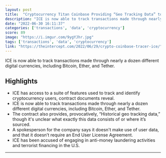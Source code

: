 ```yaml
---
layout: post
title:  "Cryptocurrency Titan Coinbase Providing “Geo Tracking Data” to ICE"
description: "ICE is now able to track transactions made through nearly a dozen different digital currencies, including Bitcoin, Ether, and Tether."
date: "2022-06-30 16:11:37"
categories: ['transactions', 'data', 'cryptocurrency']
score: 89
image: "https://i.imgur.com/9ygYJhr.jpg"
tags: ['transactions', 'data', 'cryptocurrency']
link: "https://theintercept.com/2022/06/29/crypto-coinbase-tracer-ice/"
---
```


ICE is now able to track transactions made through nearly a dozen different digital currencies, including Bitcoin, Ether, and Tether.

## Highlights

- ICE has access to a suite of features used to track and identify cryptocurrency users, contract documents reveal.
- ICE is now able to track transactions made through nearly a dozen different digital currencies, including Bitcoin, Ether, and Tether.
- The contract also provides, provocatively, “Historical geo tracking data,” though it's unclear what exactly this data consists of or where it’s sourced.
- A spokesperson for the company says it doesn't make use of user data, and that it doesn’t require an End User License Agreement.
- ICE has been accused of engaging in anti-money laundering activities and terrorist financing in the U.S.

---
